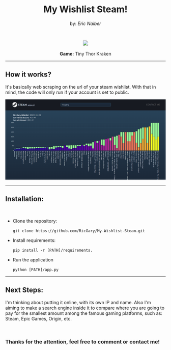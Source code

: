 <h1 align="center">My Wishlist Steam!</h1>
<p align="center" >by: <em>Eric Naiber</em></p>

<br>

<p align="center" >
    <img src="assets/images/TinyThorKraken.gif">
</p>

<p align="center" ><b>Game:</b> Tiny Thor Kraken</p>

<hr>

<h2>
    <b>How it works?</b>
</h2>

It's basically web scraping on the url of your steam wishlist. With that in mind, the code will only run if your account is set to public.

<p align="center" >
    <img src="assets/images/Sample.png">
</p>

<hr>

<h2>
    <b>Installation:</b>
</h2>

<br>

* Clone the repository:

    ```
    git clone https://github.com/RicGary/My-Wishlist-Steam.git
    ```

* Install requirements:

    ```
    pip install -r [PATH]/requirements.
    ```

* Run the application

    ```
    python [PATH]/app.py
    ```

<hr>

<h2>
    <b>Next Steps:</b>
</h2>

I'm thinking about putting it online, with its own IP and name. Also I'm aiming to make a search engine inside it to compare where you are going to pay for the smallest amount among the famous gaming platforms, such as: Steam, Epic Games, Origin, etc.

<br>

<h3>
    Thanks for the attention, feel free to comment or contact me!
</h3>
